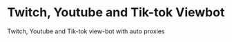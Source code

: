 # Twitch, Youtube and Tik-tok Viewbot
Twitch, Youtube and Tik-tok view-bot with auto proxies 
 
  
  
  
 
 
  
  
 
 
 
 
 
 
 
 
   
 
 
 
 



